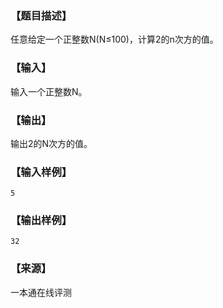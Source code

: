 ### 【题目描述】

任意给定一个正整数N(N≤100)，计算2的n次方的值。

### 【输入】

输入一个正整数N。

### 【输出】

输出2的N次方的值。

### 【输入样例】

```
5
```

### 【输出样例】

```
32
```


 ### 【来源】

 一本通在线评测 
